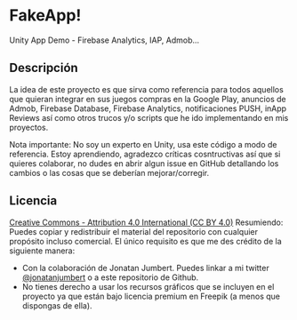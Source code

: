 # FakeApp!
Unity App Demo - Firebase Analytics, IAP, Admob...

## Descripción
La idea de este proyecto es que sirva como referencia para todos aquellos que quieran integrar en sus juegos compras en la Google Play, anuncios de Admob, Firebase Database, Firebase Analytics, notificaciones PUSH, inApp Reviews así como otros trucos y/o scripts que he ido implementando en mis proyectos.

Nota importante: No soy un experto en Unity, usa este código a modo de referencia. Estoy aprendiendo, agradezco críticas cosntructivas así que si quieres colaborar, no dudes en abrir algun issue en GitHub detallando los cambios o las cosas que se deberían mejorar/corregir.

## Licencia
[Creative Commons - Attribution 4.0 International (CC BY 4.0)](https://creativecommons.org/licenses/by/4.0/)
Resumiendo: Puedes copiar y redistribuir el material del repositorio con cualquier propósito incluso comercial. El único requisito es que me des crédito de la siguiente manera:

- Con la colaboración de Jonatan Jumbert. Puedes linkar a mi twitter [@jonatanjumbert](https://jonatanjumbert.com) o a este repositorio de Github.
- No tienes derecho a usar los recursos gráficos que se incluyen en el proyecto ya que están bajo licencia premium en Freepik (a menos que dispongas de ella).